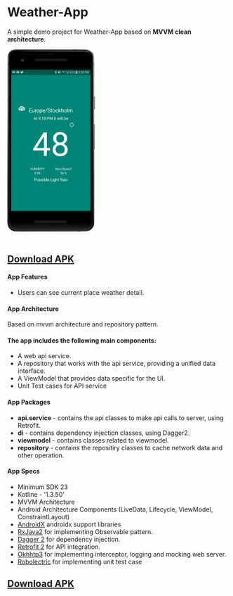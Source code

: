 # Weather-App
A simple demo project for Weather-App based on <b>MVVM clean architecture</b>.

<img src="https://github.com/irahulyadav/weather-app/blob/master/device-2019-09-30-213105.png" width="200" style="max-width:100%;"> </br></br>

## [Download APK](https://github.com/irahulyadav/weather-app/raw/master/Weather-1.0-debug.apk)
#### App Features
* Users can see current place weather detail.


#### App Architecture 
Based on mvvm architecture and repository pattern.
 
 #### The app includes the following main components:
* A web api service.
* A repository that works with  the api service, providing a unified data interface.
* A ViewModel that provides data specific for the UI.
* Unit Test cases for API service


#### App Packages
* <b>api.service</b> - contains the api classes to make api calls to server, using Retrofit. 
* <b>di</b> - contains dependency injection classes, using Dagger2.
* <b>viewmodel</b> - contains classes related to viewmodel.
* <b>repository</b> - contains the repositiry classes to cache network data and other operation.


#### App Specs
* Minimum SDK 23
* Kotline - '1.3.50'
* MVVM Architecture
* Android Architecture Components (LiveData, Lifecycle, ViewModel, ConstraintLayout)
* [AndroidX](https://developer.android.com/jetpack/androidx) androidx support libraries
* [RxJava2](https://github.com/ReactiveX/RxJava) for implementing Observable pattern.
* [Dagger 2](https://google.github.io/dagger/) for dependency injection.
* [Retrofit 2](https://square.github.io/retrofit/) for API integration.
* [Okhhtp3](https://github.com/square/okhttp) for implementing interceptor, logging and mocking web server.
* [Robolectric](http://robolectric.org/) for implementing unit test case

## [Download APK](https://github.com/irahulyadav/weather-app/raw/master/Weather-1.0-debug.apk)
